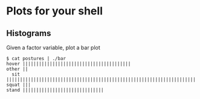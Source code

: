 Plots for your shell
=========

## Histograms
Given a factor variable, plot a bar plot

    $ cat postures | ./bar
    hover ||||||||||||||||||||||||||||||||||||||||
    other ||
      sit ||||||||||||||||||||||||||||||||||||||||||||||||||||||||||||||||||||||||||
    squat |||
    stand ||||||||||||||||||||||||||||||
